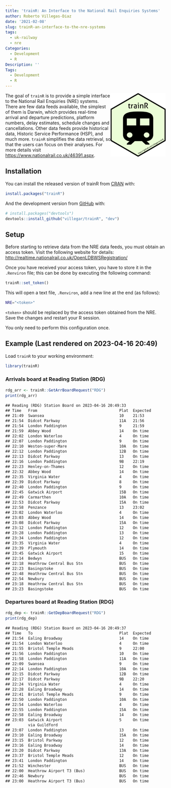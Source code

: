 ```yaml
---
title: 'trainR: An Interface to the National Rail Enquiries Systems'
author: Roberto Villegas-Diaz
date: '2021-02-08'
slug: trainR-an-interface-to-the-nre-systems
tags:
  - uk-railway
  - nre
Categories:
  - Development
  - R
Description: ''
Tags:
  - Development
  - R
---
```


<img src="https://raw.githubusercontent.com/villegar/trainR/main/inst/images/logo.png" alt="logo" align="right" height=200px/>

The goal of `trainR` is to provide a simple interface to the 
National Rail Enquiries (NRE) systems. There are few data feeds 
available, the simplest of them is Darwin, which provides real-time 
arrival and departure predictions, platform numbers, delay estimates, 
schedule changes and cancellations. Other data feeds provide historical 
data, Historic Service Performance (HSP), and much more. `trainR` 
simplifies the data retrieval, so that the users can focus on their 
analyses. For more details visit 
https://www.nationalrail.co.uk/46391.aspx.

## Installation

You can install the released version of trainR from [CRAN](https://CRAN.R-project.org) with:

``` r
install.packages("trainR")
```

And the development version from [GitHub](https://github.com/) with:

``` r
# install.packages("devtools")
devtools::install_github("villegar/trainR", "dev")
```

## Setup
Before starting to retrieve data from the NRE data feeds, you must obtain an access token. 
Visit the following website for details: http://realtime.nationalrail.co.uk/OpenLDBWSRegistration/

Once you have received your access token, you have to store it in the `.Renviron` file; this can be 
done by executing the following command:


```r
trainR::set_token()
```

This will open a text file, `.Renviron`, add a new line at the end (as follows):

```bash
NRE="<token>"
```

`<token>` should be replaced by the access token obtained from the NRE. Save the changes and restart 
your R session.

You only need to perform this configuration once.

## Example (Last rendered on 2023-04-16 20:49)

Load `trainR` to your working environment:

```r
library(trainR)
```

### Arrivals board at Reading Station (RDG)


```r
rdg_arr <- trainR::GetArrBoardRequest("RDG")
print(rdg_arr)
```

```
## Reading (RDG) Station Board on 2023-04-16 20:49:33
## Time   From                                    Plat  Expected
## 21:49  Swansea                                 10    21:53
## 21:54  Didcot Parkway                          11A   21:56
## 21:54  London Paddington                       9     21:59
## 21:59  Abbey Wood                              14    On time
## 22:02  London Waterloo                         4     On time
## 22:07  London Paddington                       9     On time
## 22:10  Weston-super-Mare                       10A   On time
## 22:12  London Paddington                       12B   On time
## 22:13  Didcot Parkway                          13    On time
## 22:16  London Paddington                       9B    22:19
## 22:23  Henley-on-Thames                        12    On time
## 22:32  Abbey Wood                              14    On time
## 22:35  Virginia Water                          4     On time
## 22:39  Didcot Parkway                          8     On time
## 22:40  London Paddington                       9     On time
## 22:45  Gatwick Airport                         15B   On time
## 22:49  Carmarthen                              10A   On time
## 22:53  Didcot Parkway                          15A   On time
## 22:58  Penzance                                13    23:02
## 23:02  London Waterloo                         4     On time
## 23:03  Abbey Wood                              14    On time
## 23:08  Didcot Parkway                          15A   On time
## 23:12  London Paddington                       12    On time
## 23:28  London Paddington                       13    On time
## 23:34  London Paddington                       12    On time
## 23:35  Virginia Water                          4     On time
## 23:39  Plymouth                                14    On time
## 23:45  Gatwick Airport                         15    On time
## 22:14  Bedwyn                                  BUS   On time
## 22:18  Heathrow Central Bus Stn                BUS   On time
## 22:23  Basingstoke                             BUS   On time
## 22:48  Heathrow Central Bus Stn                BUS   On time
## 22:54  Newbury                                 BUS   On time
## 23:18  Heathrow Central Bus Stn                BUS   On time
## 23:23  Basingstoke                             BUS   On time
```

### Departures board at Reading Station (RDG)


```r
rdg_dep <- trainR::GetDepBoardRequest("RDG")
print(rdg_dep)
```

```
## Reading (RDG) Station Board on 2023-04-16 20:49:37
## Time   To                                      Plat  Expected
## 21:54  Ealing Broadway                         14    On time
## 21:54  London Waterloo                         4     On time
## 21:55  Bristol Temple Meads                    9     22:00
## 21:56  London Paddington                       10    On time
## 21:58  London Paddington                       11A   On time
## 22:09  Swansea                                 9     On time
## 22:14  London Paddington                       10A   On time
## 22:15  Didcot Parkway                          12B   On time
## 22:17  Didcot Parkway                          9B    22:20
## 22:24  Virginia Water                          4     On time
## 22:28  Ealing Broadway                         14    On time
## 22:41  Bristol Temple Meads                    9     On time
## 22:50  London Paddington                       10A   On time
## 22:54  London Waterloo                         4     On time
## 22:55  London Paddington                       15A   On time
## 22:58  Ealing Broadway                         14    On time
## 23:03  Gatwick Airport                         5     On time
##        via Guildford                           
## 23:07  London Paddington                       13    On time
## 23:10  Ealing Broadway                         15A   On time
## 23:15  Bristol Parkway                         12    On time
## 23:16  Ealing Broadway                         14    On time
## 23:20  Didcot Parkway                          13A   On time
## 23:37  Bristol Temple Meads                    12    On time
## 23:41  London Paddington                       14    On time
## 21:52  Winchester                              BUS   On time
## 22:00  Heathrow Airport T3 (Bus)               BUS   On time
## 22:46  Newbury                                 BUS   On time
## 23:00  Heathrow Airport T3 (Bus)               BUS   On time
```
